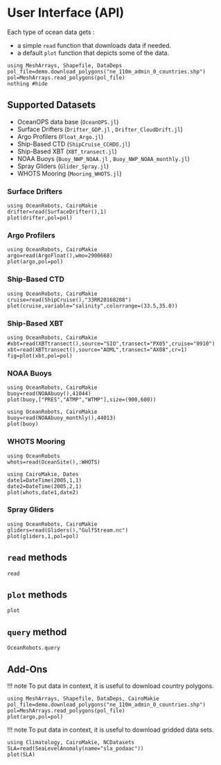 # User Interface (API)

Each type of ocean data gets :

- a simple `read` function that downloads data if needed.
- a default `plot` function that depicts some of the data.

```@setup ex1
using MeshArrays, Shapefile, DataDeps
pol_file=demo.download_polygons("ne_110m_admin_0_countries.shp")
pol=MeshArrays.read_polygons(pol_file)
nothing #hide
```

## Supported Datasets

- OceanOPS data base (`OceanOPS.jl`)
- Surface Drifters (`Drifter_GDP.jl` , `Drifter_CloudDrift.jl`)
- Argo Profilers (`Float_Argo.jl`)
- Ship-Based CTD (`ShipCruise_CCHDO.jl`)
- Ship-Based XBT (`XBT_transect.jl`)
- NOAA Buoys (`Buoy_NWP_NOAA.jl` , `Buoy_NWP_NOAA_monthly.jl`)
- Spray Gliders (`Glider_Spray.jl`)
- WHOTS Mooring (`Mooring_WHOTS.jl`)

### Surface Drifters

```@example ex1
using OceanRobots, CairoMakie
drifter=read(SurfaceDrifter(),1)
plot(drifter,pol=pol)
```

### Argo Profilers

```@example ex1
using OceanRobots, CairoMakie
argo=read(ArgoFloat(),wmo=2900668)
plot(argo,pol=pol)
```

### Ship-Based CTD

```@example ex1
using OceanRobots, CairoMakie
cruise=read(ShipCruise(),"33RR20160208")
plot(cruise,variable="salinity",colorrange=(33.5,35.0))
```

### Ship-Based XBT

```@example ex1
using OceanRobots, CairoMakie
#xbt=read(XBTtransect(),source="SIO",transect="PX05",cruise="0910")
xbt=read(XBTtransect(),source="AOML",transect="AX08",cr=1)
fig=plot(xbt,pol=pol)
```

### NOAA Buoys

```@example ex1
using OceanRobots, CairoMakie
buoy=read(NOAAbuoy(),41044)
plot(buoy,["PRES","ATMP","WTMP"],size=(900,600))
```

```@example ex1
using OceanRobots, CairoMakie
buoy=read(NOAAbuoy_monthly(),44013)
plot(buoy)
```

### WHOTS Mooring

```@example ex1
using OceanRobots
whots=read(OceanSite(),:WHOTS)

using CairoMakie, Dates
date1=DateTime(2005,1,1)
date2=DateTime(2005,2,1)
plot(whots,date1,date2)
```

### Spray Gliders

```@example ex1
using OceanRobots, CairoMakie
gliders=read(Gliders(),"GulfStream.nc")
plot(gliders,1,pol=pol)
```

## `read` methods

```@docs
read
```

## `plot` methods

```@docs
plot
```

## `query` method

```@docs
OceanRobots.query
```

## Add-Ons

!!! note
    To put data in context, it is useful to download country polygons.

```@example ex1
using MeshArrays, Shapefile, DataDeps, CairoMakie
pol_file=demo.download_polygons("ne_110m_admin_0_countries.shp")
pol=MeshArrays.read_polygons(pol_file)
plot(argo,pol=pol)
```

!!! note
    To put data in context, it is useful to download gridded data sets.

```@example ex1
using Climatology, CairoMakie, NCDatasets
SLA=read(SeaLevelAnomaly(name="sla_podaac"))
plot(SLA)
```


